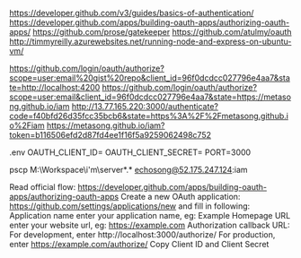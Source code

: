 https://developer.github.com/v3/guides/basics-of-authentication/
https://developer.github.com/apps/building-oauth-apps/authorizing-oauth-apps/
https://github.com/prose/gatekeeper
https://github.com/atulmy/oauth
http://timmyreilly.azurewebsites.net/running-node-and-express-on-ubuntu-vm/

https://github.com/login/oauth/authorize?scope=user:email%20gist%20repo&client_id=96f0dcdcc027796e4aa7&state=http://localhost:4200
https://github.com/login/oauth/authorize?scope=user:email&client_id=96f0dcdcc027796e4aa7&state=https://metasong.github.io/iam
http://13.77.165.220:3000/authenticate?code=f40bfd26d35fcc35bcb6&state=https%3A%2F%2Fmetasong.github.io%2Fiam
https://metasong.github.io/iam?token=b116506efd2d87fd4ee1f16f5a9259062498c752

.env
OAUTH_CLIENT_ID=
OAUTH_CLIENT_SECRET=
PORT=3000

 pscp M:\Workspace\i'm\server\*.* echosong@52.175.247.124:iam

Read official flow: https://developer.github.com/apps/building-oauth-apps/authorizing-oauth-apps
Create a new OAuth application: https://github.com/settings/applications/new and fill in following:
Application name enter your application name, eg: Example
Homepage URL enter your website url, eg: https://example.com
Authorization callback URL:
For development, enter http://localhost:3000/authorize/
For production, enter https://example.com/authorize/
Copy Client ID and Client Secret